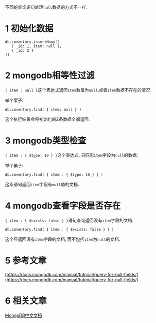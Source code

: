 不同的查询语句处理`null`数据的方式不一样.

1 初始化数据
===

```
db.inventory.insertMany([
   { _id: 1, item: null },
   { _id: 2 }
])
```

2 mongodb相等性过滤
===

`{ item : null }`这个表达式返回`item`数值为`null`,或者`item`数据不存在的情况.

举个栗子:

```
db.inventory.find( { item: null } )
```

这个执行结果会将初始化的2条数据全部返回.

3 mongodb类型检查
===

`{ item : { $type: 10 } }`这个表达式, 只匹配`item`字段为`null`的数据.

举个栗子:

```
db.inventory.find( { item : { $type: 10 } } )
```

这条语句返回`item`字段有`null`值的文档.

4 mongodb查看字段是否存在
===

`{ item : { $exists: false } }`语句查询返回没有`item`字段的文档.

```
db.inventory.find( { item : { $exists: false } } )
```

这个只返回没有`item`字段的文档, 而不包括`item`为`null`的文档.

5 参考文章
===

[https://docs.mongodb.com/manual/tutorial/query-for-null-fields/](https://docs.mongodb.com/manual/tutorial/query-for-null-fields/)

6 相关文章
===
 
[MongoDB中文文档](http://localhost/article/mongodb/index.html)
